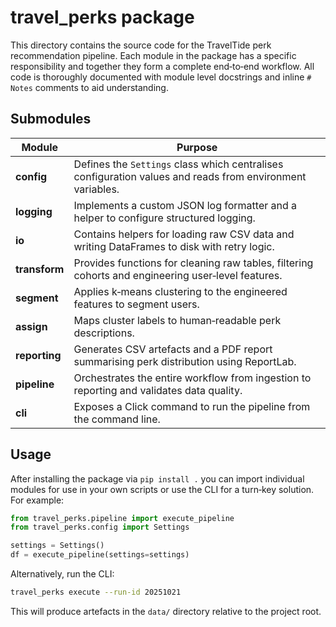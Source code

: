 # travel_perks package

This directory contains the source code for the TravelTide perk
recommendation pipeline. Each module in the package has a specific
responsibility and together they form a complete end‑to‑end
workflow. All code is thoroughly documented with module level
docstrings and inline ``# Notes`` comments to aid understanding.

## Submodules

| Module           | Purpose |
|------------------|---------|
| **config**       | Defines the `Settings` class which centralises configuration values and reads from environment variables. |
| **logging**      | Implements a custom JSON log formatter and a helper to configure structured logging. |
| **io**           | Contains helpers for loading raw CSV data and writing DataFrames to disk with retry logic. |
| **transform**    | Provides functions for cleaning raw tables, filtering cohorts and engineering user‑level features. |
| **segment**      | Applies k‑means clustering to the engineered features to segment users. |
| **assign**       | Maps cluster labels to human‑readable perk descriptions. |
| **reporting**    | Generates CSV artefacts and a PDF report summarising perk distribution using ReportLab. |
| **pipeline**     | Orchestrates the entire workflow from ingestion to reporting and validates data quality. |
| **cli**          | Exposes a Click command to run the pipeline from the command line. |

## Usage

After installing the package via `pip install .` you can import
individual modules for use in your own scripts or use the CLI for a
turn‑key solution. For example:

```python
from travel_perks.pipeline import execute_pipeline
from travel_perks.config import Settings

settings = Settings()
df = execute_pipeline(settings=settings)
```

Alternatively, run the CLI:

```bash
travel_perks execute --run-id 20251021
```

This will produce artefacts in the `data/` directory relative to the
project root.